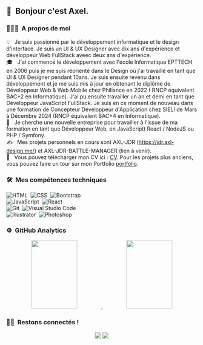 ## 👋 &nbsp;Bonjour c'est Axel.

### 👨🏻‍💻 &nbsp;A propos de moi

💡 &nbsp; Je suis passionné par le développement informatique et le design d'interface. Je suis un UI & UX Designer avec dix ans d'expérience et développeur Web FullStack aveec deux ans d'expérience.\
🎓 &nbsp; J'ai commencé le développement avec l'école Informatique EPTTECH en 2006 puis je me suis réorienté dans le Design où j'ai travaillé en tant que UI & UX Designer pendant 10ans. Je suis ensuite revenu dans développement et je me suis mis à jour en obtenant le diplôme de Développeur Web & Web Mobile chez Philiance en 2022 ( RNCP équivalent BAC+2 en Informatique). J'ai pu ensuite travailler un an et demi en tant que Développeur JavaScript FullStack. Je suis en ce moment de nouveau dans une formation de Concepteur Développeur d'Application chez SIELI de Mars à Décembre 2024 (RNCP équivalent BAC+4 en Informatique).\
🌱 &nbsp; Je cherche une nouvelle entreprise pour travailler à l'issue de ma formation en tant que Développeur Web, en JavaScriptt React / NodeJS ou PHP / Symfony.\
✍️ &nbsp; Mes projets personnels en cours sont AXL-JDR (https://jdr.axl-design.me/) et AXL-JDR-BATTLE-MANAGER (lien à venir). \
📄 &nbsp; Vous pouvez télécharger mon CV ici : [CV](https://axl-design.me/cv_oncu_axel_avr_2022.pdf). Pour les projets plus anciens, vous pouvez faire un tour sur mon Portfolio [portfolio](https://axelein.wixsite.com/portfolio).

### 🛠 &nbsp;Mes compétences techniques

![HTML](https://img.shields.io/badge/-HTML-05122A?style=flat&logo=HTML5)&nbsp;
![CSS](https://img.shields.io/badge/-CSS-05122A?style=flat&logo=CSS3&logoColor=1572B6)&nbsp;
![Bootstrap](https://img.shields.io/badge/-Bootstrap-05122A?style=flat&logo=bootstrap&logoColor=563D7C)&nbsp;\
![JavaScript](https://img.shields.io/badge/-JavaScript-05122A?style=flat&logo=javascript)&nbsp;
![React](https://img.shields.io/badge/-React-05122A?style=flat&logo=react)&nbsp;\
![Git](https://img.shields.io/badge/-Git-05122A?style=flat&logo=git)&nbsp;
![Visual Studio Code](https://img.shields.io/badge/-Visual%20Studio%20Code-05122A?style=flat&logo=visual-studio-code&logoColor=007ACC)&nbsp;\
![Illustrator](https://img.shields.io/badge/-Illustrator-05122A?style=flat&logo=adobe-illustrator)&nbsp;
![Photoshop](https://img.shields.io/badge/-Photoshop-05122A?style=flat&logo=adobe-photoshop)&nbsp;

### ⚙️ &nbsp;GitHub Analytics

<p align="center">
<a href="https://github.com/Axel-EIN">
  <img height="180em" width="49%" src="https://github-readme-stats-eight-theta.vercel.app/api?username=Axel-EIN&show_icons=true&theme=algolia&include_all_commits=true&count_private=true"/>
  <img height="180em" width="49%" src="https://github-readme-stats-eight-theta.vercel.app/api/top-langs/?username=Axel-EIN&layout=compact&langs_count=8&theme=algolia"/>
</a>
</p>

### 🤝🏻 &nbsp;Restons connectés !

<p align="center">
<a href="[https://www.linkedin.com/in/axel-oncu-turan](www.linkedin.com/in/axel-oncu-turan)"><img src="https://img.shields.io/badge/-Axel%20Onçu-0077B5?style=flat&logo=Linkedin&logoColor=white"/></a>
<a href="mailto:axl.uxdesign@gmail.com"><img src="https://img.shields.io/badge/-axl.uxdesign@gmail.com-D14836?style=flat&logo=Gmail&logoColor=white"/></a>
</p>
